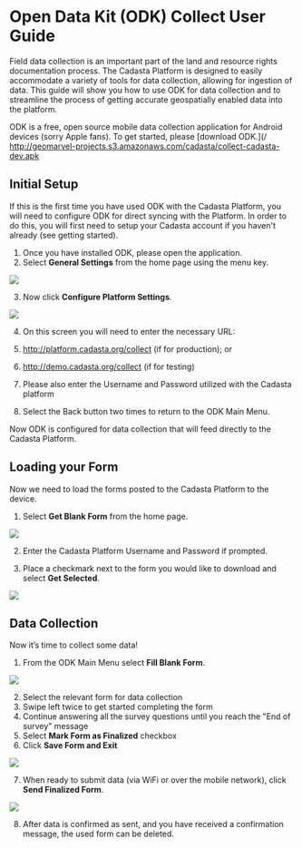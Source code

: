 # Open Data Kit \(ODK\) Collect User Guide

Field data collection is an important part of the land and resource rights documentation process. The Cadasta Platform is designed to easily accommodate a variety of tools for data collection, allowing for ingestion of data. This guide will show you how to use ODK for data collection and to streamline the process of getting accurate geospatially enabled data into the platform.

ODK is a free, open source mobile data collection application for Android devices \(sorry Apple fans\). To get started, please [download ODK.](/ http://geomarvel-projects.s3.amazonaws.com/cadasta/collect-cadasta-dev.apk

## **Initial Setup**

If this is the first time you have used ODK with the Cadasta Platform, you will need to configure ODK for direct syncing with the  Platform. In order to do this, you will first need to setup your Cadasta account if you haven't already \(see getting started\).

1. Once you have installed ODK, please open the application.
2. Select **General Settings** from the home page using the menu key.

  ![](/assets/odk_homepage.png)

3. Now click **Configure Platform Settings**_._

  ![](/assets/odk_generalsettings_marked.png)

4. On this screen you will need to enter the necessary URL:
  1. http://platform.cadasta.org/collect \(if for production\); or
  2. http://demo.cadasta.org/collect  \(if for testing\)

5. Please also enter the Username and Password utilized with the Cadasta platform

6. Select the Back button two times to return to the ODK Main Menu.


Now ODK is configured for data collection that will feed directly to the Cadasta Platform.

## Loading your Form

Now we need to load the forms posted to the Cadasta Platform to the device.

1. Select **Get Blank Form** from the home page.

  ![](/assets/odk_homepage_getblankform2.png)

2. Enter the Cadasta Platform Username and Password if prompted.

3. Place a checkmark next to the form you would like to download and select **Get Selected**.

![](/assets/odk_get_forms.png)

## Data Collection

Now it’s time to collect some data!

1. From the ODK Main Menu select **Fill Blank Form**.

![](/assets/odk_homepage_fill_blank_form.png)

2. Select the relevant form for data collection
3. Swipe left twice to get started completing the form
4. Continue answering all the survey questions until you reach the "End of survey" message
5. Select **Mark Form as Finalized** checkbox
6. Click **Save Form and Exit**

![](/assets/odk_questionnaire_marked.png)

7. When ready to submit data \(via WiFi or over the mobile network\), click **Send Finalized Form**.

![](/assets/odk_send_form_marked.png)

8. After data is confirmed as sent, and you have received a confirmation message, the used form can be deleted.


